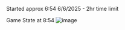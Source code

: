 Started approx 6:54 6/6/2025 - 2hr time limit

Game State at 8:54
![image](https://github.com/user-attachments/assets/2c439743-9264-44dc-ac1f-a8a0157c5658)
